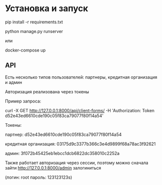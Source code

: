 # Установка и запуск
pip install -r requirements.txt

python manage.py runserver

или

docker-compose up

## API
Есть несколько типов пользователей: партнеры, кредитная организация и админ

Авторизация реализована через токены

Пример запроса:

curl -X GET http://127.0.0.1:8000/api/client-forms/ -H 'Authorization: Token d52e43ed6610cde190c05f83ca79077f80f14a54'

Токены:

партнер: d52e43ed6610cde190c05f83ca79077f80f14a54

кредитная организация: 03175d9c3377b366c3e4d9899f68a78ac3f92621

админ: 3f072b45425eb1ebcc1dcb6822dc358010c2252a

Также работает авторизация через сессии, поэтому можно сначала зайти http://127.0.0.1:8000/admin залогиниться 

(логин: root  пароль: 123123123s)
